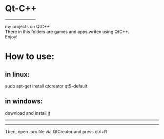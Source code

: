 <h1>Qt-C++</h1>
<hr width="100px"/>
my projects on QtC++<br/>
There in this folders are games and apps,writen using QtC++.<br/>
Enjoy!<br/>
<h1>How to use:</h1>
<h2>   in linux:</h2>
 sudo apt-get install qtcreator qt5-default<br/>
<h2>   in windows:</h2>
 download and install <a href="http://download.qt.io/official_releases/qt/5.12/5.12.4/qt-opensource-windows-x86-5.12.4.exe">it</a><br/>
<hr/><hr/>
Then, open .pro file via QtCreator and press ctrl+R<br/>
<script>
</script>
